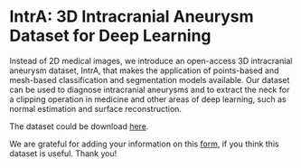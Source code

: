 # IntrA: 3D Intracranial Aneurysm Dataset for Deep Learning

Instead of 2D medical images, we introduce an open-access 3D intracranial aneurysm dataset, IntrA, that makes the application of points-based and mesh-based classification and segmentation models available. Our dataset can be used to diagnose intracranial aneurysms and to extract the neck for a clipping operation in medicine and other areas of deep learning, such as normal estimation and surface reconstruction. 

The dataset could be download [here](https://drive.google.com/open?id=1QIKznnjWpbNPalYAzTq8ETwQeNZU0RdS).

We are grateful for adding your information on this [form](https://forms.gle/Ae2FFZLjYKVxKzas5), if you think this dataset is useful.
Thank you!
